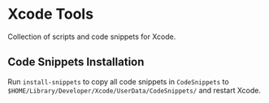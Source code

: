 # Xcode Tools

Collection of scripts and code snippets for Xcode.

## Code Snippets Installation

Run `install-snippets` to copy all code snippets in `CodeSnippets` to `$HOME/Library/Developer/Xcode/UserData/CodeSnippets/` and restart Xcode.
